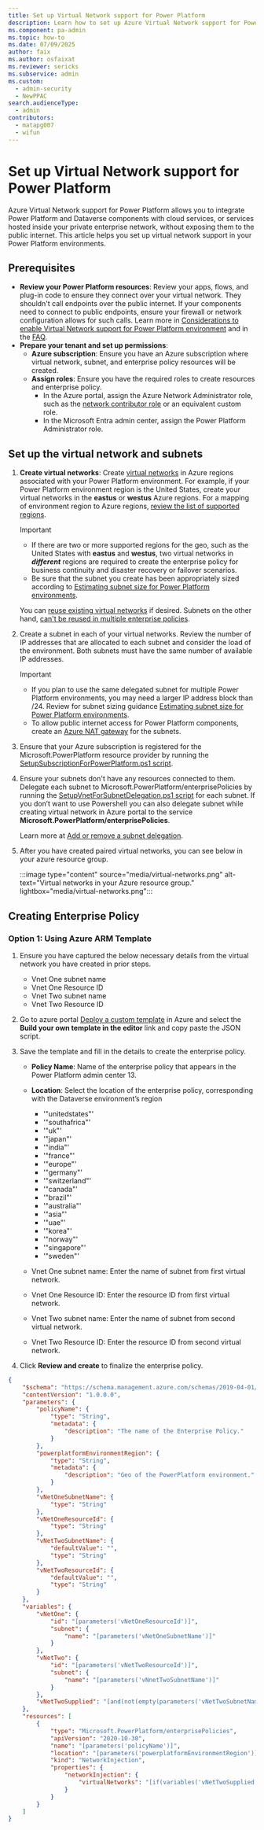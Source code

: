 ```yaml
---
title: Set up Virtual Network support for Power Platform
description: Learn how to set up Azure Virtual Network support for Power Platform.
ms.component: pa-admin
ms.topic: how-to
ms.date: 07/09/2025
author: faix 
ms.author: osfaixat 
ms.reviewer: sericks
ms.subservice: admin
ms.custom: 
  - admin-security
  - NewPPAC
search.audienceType: 
  - admin
contributors:
  - matapg007
  - wifun
---
```

 
# Set up Virtual Network support for Power Platform

Azure Virtual Network support for Power Platform allows you to integrate Power Platform and Dataverse components with cloud services, or services hosted inside your private enterprise network, without exposing them to the public internet. This article helps you set up virtual network support in your Power Platform environments.

## Prerequisites

- **Review your Power Platform resources**: Review your apps, flows, and plug-in code to ensure they connect over your virtual network. They shouldn't call endpoints over the public internet. If your components need to connect to public endpoints, ensure your firewall or network configuration allows for such calls. Learn more in [Considerations to enable Virtual Network support for Power Platform environment](vnet-support-overview.md#considerations-to-enable-virtual-network-support-for-power-platform-environment) and in the [FAQ](vnet-support-overview.md#faq).
- **Prepare your tenant and set up permissions**:
    - **Azure subscription**: Ensure you have an Azure subscription where virtual network, subnet, and enterprise policy resources will be created.
    - **Assign roles**: Ensure you have the required roles to create resources and enterprise policy.
      - In the Azure portal, assign the Azure Network Administrator role, such as the [network contributor role](/azure/role-based-access-control/built-in-roles#network-contributor) or an equivalent custom role.
      - In the Microsoft Entra admin center, assign the Power Platform Administrator role.

## Set up the virtual network and subnets

1. **Create virtual networks**: Create [virtual networks](/azure/virtual-network/virtual-networks-overview) in Azure regions associated with your Power Platform environment. For example, if your Power Platform environment region is the United States, create your virtual networks in the **eastus** or **westus** Azure regions. For a mapping of environment region to Azure regions, [review the list of supported regions](./vnet-support-overview.md#supported-regions).

    > [!IMPORTANT]
    > - If there are two or more supported regions for the geo, such as the United States with **eastus** and  **westus**, two virtual networks in ***different*** regions are required to create the enterprise policy for business continuity and disaster recovery or failover scenarios.
    > - Be sure that the subnet you create has been appropriately sized according to [Estimating subnet size for Power Platform environments](./vnet-support-overview.md#estimating-subnet-size-for-power-platform-environments).
    
    You can [reuse existing virtual networks](./vnet-support-overview.md#can-i-use-an-existing-virtual-network-for-power-platform) if desired. Subnets on the other hand, [can't be reused in multiple enterprise policies](./vnet-support-overview.md#can-i-reuse-the-same-delegated-subnet-in-multiple-enterprise-policies).

1. Create a subnet in each of your virtual networks. Review the number of IP addresses that are allocated to each subnet and consider the load of the environment. Both subnets must have the same number of available IP addresses.

    > [!IMPORTANT]
    > - If you plan to use the same delegated subnet for multiple Power Platform environments, you may need a larger IP address block than /24. Review for subnet sizing guidance [Estimating subnet size for Power Platform environments](vnet-support-overview.md#estimating-subnet-size-for-power-platform-environments).
    > - To allow public internet access for Power Platform components, create an [Azure NAT gateway](/azure/nat-gateway/nat-overview) for the subnets.

1. Ensure that your Azure subscription is registered for the Microsoft.PowerPlatform resource provider by running the [SetupSubscriptionForPowerPlatform.ps1 script](https://github.com/microsoft/PowerApps-Samples/tree/master/powershell/enterprisePolicies#how-to-run-setup-scripts).

1. Ensure your subnets don't have any resources connected to them. Delegate each subnet to Microsoft.PowerPlatform/enterprisePolicies by running the [SetupVnetForSubnetDelegation.ps1 script](https://github.com/microsoft/PowerApps-Samples/tree/master/powershell/enterprisePolicies#1-setup-virtual-network-for-subnet-injection) for each subnet. If you don’t want to use Powershell you can also delegate subnet while creating virtual network in Azure portal to the service **Microsoft.PowerPlatform/enterprisePolicies**.

    Learn more at [Add or remove a subnet delegation](/azure/virtual-network/manage-subnet-delegation?tabs=manage-subnet-delegation-portal).

1. After you have created paired virtual networks, you can see below in your azure resource group.

    :::image type="content" source="media/virtual-networks.png" alt-text="Virtual networks in your Azure resource group." lightbox="media/virtual-networks.png":::

## Creating Enterprise Policy

### Option 1: Using Azure ARM Template
1. Ensure you have captured the below necessary details from the virtual network you have created in prior steps.
    - Vnet One subnet name
    - Vnet One Resource ID 
    - Vnet Two subnet name 
    - Vnet Two Resource ID

1. Go to azure portal [Deploy a custom template](https://ms.portal.azure.com/#create/Microsoft.Template) in Azure and select the **Build your own template in the editor** link and copy paste the JSON script.

1. Save the template and fill in the details to create the enterprise policy.
    - **Policy Name**: Name of the enterprise policy that appears in the Power Platform admin center 13.
    - **Location**: Select the location of the enterprise policy, corresponding with the Dataverse environment’s region
        - '"unitedstates"'
        - '"southafrica"'
        - '"uk"'
        - '"japan"'
        - '"india"'
        - '"france"'
        - '"europe"'
        - '"germany"'
        - '"switzerland"'
        - '"canada"'
        - '"brazil"'
        - '"australia"'
        - '"asia"'
        - '"uae"'
        - '"korea"'
        - '"norway"'
        - '"singapore"'
        - '"sweden"'

    - Vnet One subnet name: Enter the name of subnet from first virtual network.
    - Vnet One Resource ID: Enter the resource ID from first virtual network.
    - Vnet Two subnet name: Enter the name of subnet from second virtual network.
    - Vnet Two Resource ID: Enter the resource ID from second virtual network.

1. Click **Review and create** to finalize the enterprise policy.

```JSON template
{
    "$schema": "https://schema.management.azure.com/schemas/2019-04-01/deploymentTemplate.json#",
    "contentVersion": "1.0.0.0",
    "parameters": {
        "policyName": {
            "type": "String",
            "metadata": {
                "description": "The name of the Enterprise Policy."
            }
        },
        "powerplatformEnvironmentRegion": {
            "type": "String",
            "metadata": {
                "description": "Geo of the PowerPlatform environment."
            }
        },
        "vNetOneSubnetName": {
            "type": "String"
        },
        "vNetOneResourceId": {
            "type": "String"
        },
        "vNetTwoSubnetName": {
            "defaultValue": "",
            "type": "String"
        },
        "vNetTwoResourceId": {
            "defaultValue": "",
            "type": "String"
        }
    },
    "variables": {
        "vNetOne": {
            "id": "[parameters('vNetOneResourceId')]",
            "subnet": {
                "name": "[parameters('vNetOneSubnetName')]"
            }
        },
        "vNetTwo": {
            "id": "[parameters('vNetTwoResourceId')]",
            "subnet": {
                "name": "[parameters('vNnetTwoSubnetName')]"
            }
        },
        "vNetTwoSupplied": "[and(not(empty(parameters('vNetTwoSubnetName'))), not(empty(parameters('vNetTwoResourceId'))))]"
    },
    "resources": [
        {
            "type": "Microsoft.PowerPlatform/enterprisePolicies",
            "apiVersion": "2020-10-30",
            "name": "[parameters('policyName')]",
            "location": "[parameters('powerplatformEnvironmentRegion')]",
            "kind": "NetworkInjection",
            "properties": {
                "networkInjection": {
                    "virtualNetworks": "[if(variables('vNetTwoSupplied'), concat(array(variables('vNetOne')), array(variables('vNetTwo'))), array(variables('vNetOne')))]"
                }
            }
        }
    ]
}
```

